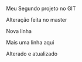 Meu Segundo projeto no GIT

Alteração feita no master

Nova linha

Mais uma linha aqui

Alterado e atualizado